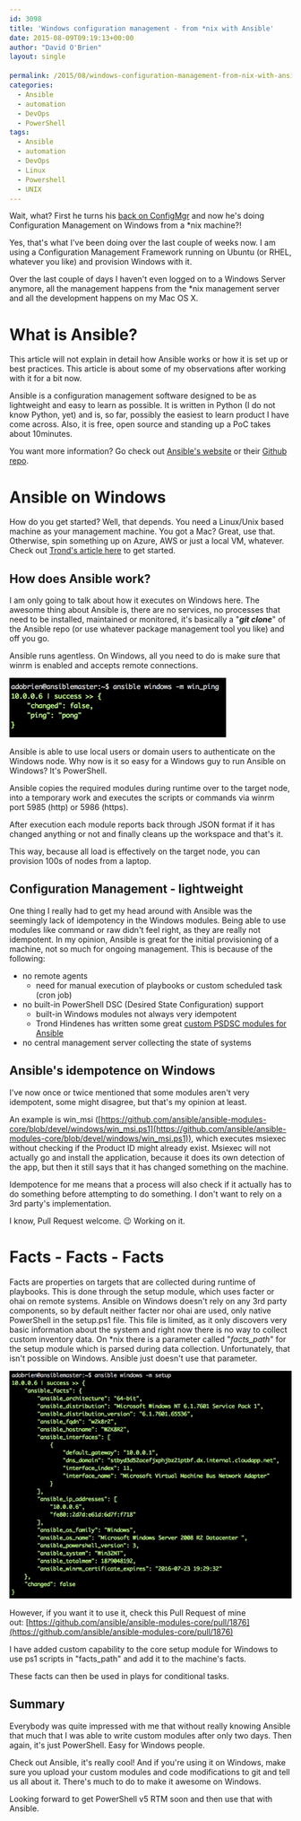 ```yaml
---
id: 3098
title: 'Windows configuration management - from *nix with Ansible'
date: 2015-08-09T09:19:13+00:00
author: "David O'Brien"
layout: single

permalink: /2015/08/windows-configuration-management-from-nix-with-ansible/
categories:
  - Ansible
  - automation
  - DevOps
  - PowerShell
tags:
  - Ansible
  - automation
  - DevOps
  - Linux
  - Powershell
  - UNIX
---
```

Wait, what? First he turns his [back on ConfigMgr](/2015/07/from-here-on-automating-the-universe/) and now he's doing Configuration Management on Windows from a *nix machine?!

Yes, that's what I've been doing over the last couple of weeks now. I am using a Configuration Management Framework running on Ubuntu (or RHEL, whatever you like) and provision Windows with it.

Over the last couple of days I haven't even logged on to a Windows Server anymore, all the management happens from the *nix management server and all the development happens on my Mac OS X.

# What is Ansible?

This article will not explain in detail how Ansible works or how it is set up or best practices. This article is about some of my observations after working with it for a bit now.

Ansible is a configuration management software designed to be as lightweight and easy to learn as possible. It is written in Python (I do not know Python, yet) and is, so far, possibly the easiest to learn product I have come across. Also, it is free, open source and standing up a PoC takes about 10minutes.

You want more information? Go check out [Ansible's website](http://www.ansible.com) or their [Github repo](http://github.com/ansible).

# Ansible on Windows

How do you get started? Well, that depends. You need a Linux/Unix based machine as your management machine. You got a Mac? Great, use that. Otherwise, spin something up on Azure, AWS or just a local VM, whatever. Check out [Trond's article here](http://hindenes.com/trondsworking/2015/02/21/megapost-getting-up-and-running-with-ansible-and-dsc/) to get started.

## How does Ansible work?

I am only going to talk about how it executes on Windows here. The awesome thing about Ansible is, there are no services, no processes that need to be installed, maintained or monitored, it's basically a "**_git clone_**" of the Ansible repo (or use whatever package management tool you like) and off you go.

Ansible runs agentless. On Windows, all you need to do is make sure that winrm is enabled and accepts remote connections.

![Ansible](/media/2015/08/2015-08-09_08-39-54.jpg)

Ansible is able to use local users or domain users to authenticate on the Windows node. Why now is it so easy for a Windows guy to run Ansible on Windows? It's PowerShell.

Ansible copies the required modules during runtime over to the target node, into a temporary work and executes the scripts or commands via winrm port 5985 (http) or 5986 (https).

After execution each module reports back through JSON format if it has changed anything or not and finally cleans up the workspace and that's it.

This way, because all load is effectively on the target node, you can provision 100s of nodes from a laptop.

## Configuration Management - lightweight

One thing I really had to get my head around with Ansible was the seemingly lack of idempotency in the Windows modules. Being able to use modules like command or raw didn't feel right, as they are really not idempotent. In my opinion, Ansible is great for the initial provisioning of a machine, not so much for ongoing management. This is because of the following:

* no remote agents
  * need for manual execution of playbooks or custom scheduled task (cron job)
* no built-in PowerShell DSC (Desired State Configuration) support
  * built-in Windows modules not always very idempotent
  * Trond Hindenes has written some great [custom PSDSC modules for Ansible](https://github.com/trondhindenes/Ansible-win_dsc)
* no central management server collecting the state of systems

## Ansible's idempotence on Windows

I've now once or twice mentioned that some modules aren't very idempotent, some might disagree, but that's my opinion at least.

An example is win_msi ([https://github.com/ansible/ansible-modules-core/blob/devel/windows/win_msi.ps1](https://github.com/ansible/ansible-modules-core/blob/devel/windows/win_msi.ps1)), which executes msiexec without checking if the Product ID might already exist. Msiexec will not actually go and install the application, because it does its own detection of the app, but then it still says that it has changed something on the machine.

Idempotence for me means that a process will also check if it actually has to do something before attempting to do something. I don't want to rely on a 3rd party's implementation.

I know, Pull Request welcome. 😉 Working on it.

# Facts - Facts - Facts

Facts are properties on targets that are collected during runtime of playbooks. This is done through the setup module, which uses facter or ohai on remote systems. Ansible on Windows doesn't rely on any 3rd party components, so by default neither facter nor ohai are used, only native PowerShell in the setup.ps1 file. This file is limited, as it only discovers very basic information about the system and right now there is no way to collect custom inventory data. On *nix there is a parameter called "_facts_path_" for the setup module which is parsed during data collection. Unfortunately, that isn't possible on Windows. Ansible just doesn't use that parameter.

![Ansible facts](/media/2015/08/2015-08-09_08-29-27.jpg)

However, if you want it to use it, check this Pull Request of mine out: [https://github.com/ansible/ansible-modules-core/pull/1876](https://github.com/ansible/ansible-modules-core/pull/1876)

I have added custom capability to the core setup module for Windows to use ps1 scripts in "facts_path" and add it to the machine's facts.

These facts can then be used in plays for conditional tasks.

## Summary

Everybody was quite impressed with me that without really knowing Ansible that much that I was able to write custom modules after only two days. Then again, it's just PowerShell. Easy for Windows people.

Check out Ansible, it's really cool! And if you're using it on Windows, make sure you upload your custom modules and code modifications to git and tell us all about it. There's much to do to make it awesome on Windows.

Looking forward to get PowerShell v5 RTM soon and then use that with Ansible.


